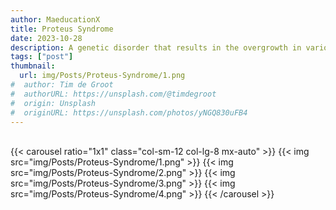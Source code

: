 ```yaml
---
author: MaeducationX
title: Proteus Syndrome
date: 2023-10-28
description: A genetic disorder that results in the overgrowth in various tissues of the body.
tags: ["post"]
thumbnail:
  url: img/Posts/Proteus-Syndrome/1.png
#  author: Tim de Groot
#  authorURL: https://unsplash.com/@timdegroot
#  origin: Unsplash
#  originURL: https://unsplash.com/photos/yNGQ830uFB4
---
```

\
{{< carousel ratio="1x1" class="col-sm-12 col-lg-8 mx-auto" >}}
  {{< img src="img/Posts/Proteus-Syndrome/1.png" >}}
  {{< img src="img/Posts/Proteus-Syndrome/2.png" >}}
  {{< img src="img/Posts/Proteus-Syndrome/3.png" >}}
  {{< img src="img/Posts/Proteus-Syndrome/4.png" >}}
{{< /carousel >}}

